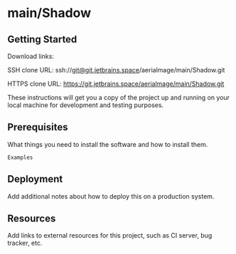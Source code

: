 # main/Shadow



## Getting Started

Download links:

SSH clone URL: ssh://git@git.jetbrains.space/aerialmage/main/Shadow.git

HTTPS clone URL: https://git.jetbrains.space/aerialmage/main/Shadow.git



These instructions will get you a copy of the project up and running on your local machine for development and testing purposes.

## Prerequisites

What things you need to install the software and how to install them.

```
Examples
```

## Deployment

Add additional notes about how to deploy this on a production system.

## Resources

Add links to external resources for this project, such as CI server, bug tracker, etc.
